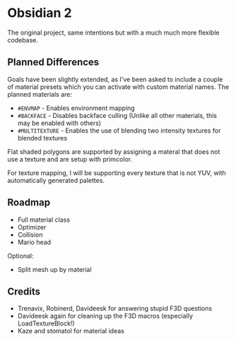 # Obsidian 2

The original project, same intentions but with a much much more flexible codebase.

## Planned Differences

Goals have been slightly extended, as I've been asked to include a couple of material presets which you can activate
with custom material names. The planned materials are:

* ``#ENVMAP`` - Enables environment mapping
* ``#BACKFACE`` - Disables backface culling (Unlike all other materials, this may be enabled with others)
* ``#MULTITEXTURE`` - Enables the use of blending two intensity textures for blended textures

Flat shaded polygons are supported by assigning a materal that does not use a texture and are setup with primcolor.

For texture mapping, I will be supporting every texture that is not YUV, with automatically generated palettes.

## Roadmap

* Full material class
* Optimizer
* Collision
* Mario head

Optional:

* Split mesh up by material

## Credits

* Trenavix, Robinerd, Davideesk for answering stupid F3D questions
* Davideesk again for cleaning up the F3D macros (especially LoadTextureBlock!)
* Kaze and stomatol for material ideas
